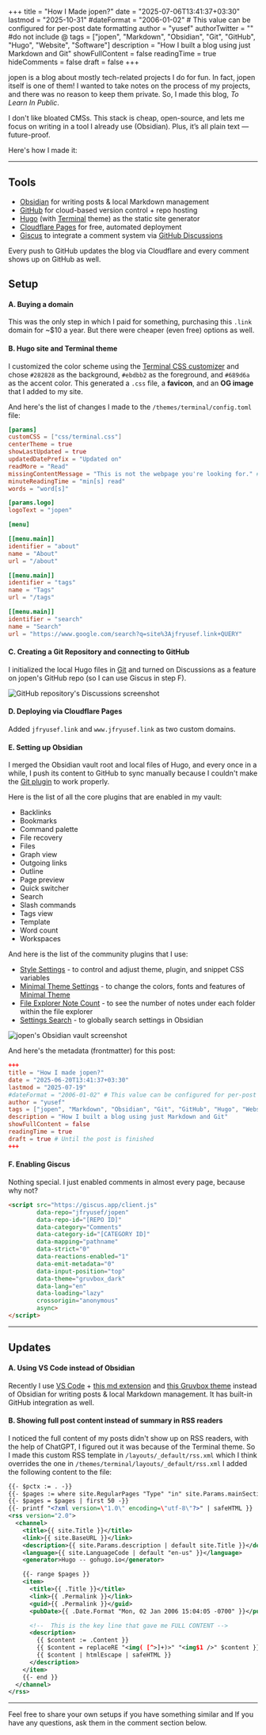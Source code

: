 +++
title = "How I Made jopen?"
date = "2025-07-06T13:41:37+03:30"
lastmod = "2025-10-31"
#dateFormat = "2006-01-02" # This value can be configured for per-post date formatting‍
author = "yusef"
authorTwitter = "" #do not include @
tags = ["jopen", "Markdown", "Obsidian", "Git", "GitHub", "Hugo", "Website", "Software"]
description = "How I built a blog using just Markdown and Git"
showFullContent = false
readingTime = true
hideComments = false
draft = false
+++

jopen is a blog about mostly tech-related projects I do for fun. In fact, jopen itself is one of them! I wanted to take notes on the process of my projects, and there was no reason to keep them private. So, I made this blog, *To Learn In Public*.

I don't like bloated CMSs. This stack is cheap, open-source, and lets me focus on writing in a tool I already use (Obsidian). Plus, it’s all plain text — future-proof.

Here's how I made it:

---

## Tools

- [Obsidian](https://obsidian.md/) for writing posts & local Markdown management
- [GitHub](https://github.com/) for cloud-based version control + repo hosting
- [Hugo](https://gohugo.io/) (with [Terminal](https://github.com/panr/hugo-theme-terminal/) theme) as the static site generator
- [Cloudflare Pages](https://pages.cloudflare.com/) for free, automated deployment
- [Giscus](https://giscus.app/) to integrate a comment system via [GitHub Discussions](https://github.com/features/discussions)

Every push to GitHub updates the blog via Cloudflare and every comment shows up on GitHub as well.

## Setup

#### A. Buying a domain

This was the only step in which I paid for something, purchasing this `.link` domain for ~$10 a year. But there were cheaper (even free) options as well.

#### B. Hugo site and Terminal theme 

I customized the color scheme using the [Terminal CSS customizer](https://panr.github.io/terminal-css/) and chose `#282828` as the background, `#ebdbb2` as the foreground, and `#689d6a` as the accent color. This generated a `.css` file, a **favicon**, and an **OG image** that I added to my site.

And here's the list of changes I made to the `/themes/terminal/config.toml` file:

```toml
[params]
customCSS = ["css/terminal.css"]
centerTheme = true
showLastUpdated = true
updatedDatePrefix = "Updated on"
readMore = "Read"
missingContentMessage = "This is not the webpage you're looking for." # A reference from the movie Star Wars: Episode IV - A New Hope
minuteReadingTime = "min[s] read"
words = "word[s]"

[params.logo]
logoText = "jopen"

[menu]

[[menu.main]]
identifier = "about"
name = "About"
url = "/about"

[[menu.main]]
identifier = "tags"
name = "Tags"
url = "/tags"

[[menu.main]]
identifier = "search"
name = "Search"
url = "https://www.google.com/search?q=site%3Ajfryusef.link+QUERY"
```

#### C. Creating a Git Repository and connecting to GitHub

I initialized the local Hugo files in [Git](https://git-scm.com/) and turned on Discussions as a feature on jopen's GitHub repo (so I can use Giscus in step F).

![GitHub repository's Discussions screenshot](/images/GitHub-Discussions-ScreenShot.jpeg)

#### D. Deploying via Cloudflare Pages

Added `jfryusef.link` and `www.jfryusef.link` as two custom domains.

#### E. Setting up Obsidian

I merged the Obsidian vault root and local files of Hugo, and every once in a while, I push its content to GitHub to sync manually because I couldn't make the [Git plugin](https://github.com/Vinzent03/obsidian-git) to work properly.

Here is the list of all the core plugins that are enabled in my vault:

- Backlinks
- Bookmarks
- Command palette
- File recovery
- Files
- Graph view
- Outgoing links
- Outline
- Page preview
- Quick switcher
- Search
- Slash commands
- Tags view
- Template
- Word count
- Workspaces

And here is the list of the community plugins that I use:

- [Style Settings](https://github.com/mgmeyers/obsidian-style-settings) - to control and adjust theme, plugin, and snippet CSS variables
- [Minimal Theme Settings](https://github.com/kepano/obsidian-minimal-settings) - to change the colors, fonts and features of [Minimal Theme](https://github.com/kepano/obsidian-minimal)
- [File Explorer Note Count](https://github.com/ozntel/file-explorer-note-count) - to see the number of notes under each folder within the file explorer
- [Settings Search](https://github.com/javalent/settings-search) - to globally search settings in Obsidian

![jopen's Obsidian vault screenshot](/images/jopen-vault-ScreenShot.png)

And here's the metadata (frontmatter) for this post:

```toml
+++
title = "How I made jopen?"
date = "2025-06-20T13:41:37+03:30"
lastmod = "2025-07-19"
#dateFormat = "2006-01-02" # This value can be configured for per-post date formatting‍
author = "yusef"
tags = ["jopen", "Markdown", "Obsidian", "Git", "GitHub", "Hugo", "Website", "Software"]
description = "How I built a blog using just Markdown and Git"
showFullContent = false
readingTime = true
draft = true # Until the post is finished
+++
```

#### F. Enabling Giscus

Nothing special. I just enabled comments in almost every page, because why not?

```html
<script src="https://giscus.app/client.js"
        data-repo="jfryusef/jopen"
        data-repo-id="[REPO ID]"
        data-category="Comments"
        data-category-id="[CATEGORY ID]"
        data-mapping="pathname"
        data-strict="0"
        data-reactions-enabled="1"
        data-emit-metadata="0"
        data-input-position="top"
        data-theme="gruvbox_dark"
        data-lang="en"
        data-loading="lazy"
        crossorigin="anonymous"
        async>
</script>
```

---

## Updates

#### A. Using VS Code instead of Obsidian
Recently I use [VS Code](https://code.visualstudio.com/) + [this md extension](https://github.com/yzhang-gh/vscode-markdown) and [this Gruvbox theme](https://github.com/jdinhify/vscode-theme-gruvbox) instead of Obsidian for writing posts & local Markdown management. It has built-in GitHub integration as well.

#### B. Showing full post content instead of summary in RSS readers
I noticed the full content of my posts didn't show up on RSS readers, with the help of ChatGPT, I figured out it was because of the Terminal theme. So I made this custom RSS template in `/layouts/_default/rss.xml` which I think overrides the one in `/themes/terminal/layouts/_default/rss.xml`
I added the following content to the file:
```xml
{{- $pctx := . -}}
{{- $pages := where site.RegularPages "Type" "in" site.Params.mainSections -}}
{{- $pages = $pages | first 50 -}}
{{- printf "<?xml version=\"1.0\" encoding=\"utf-8\"?>" | safeHTML }}
<rss version="2.0">
  <channel>
    <title>{{ site.Title }}</title>
    <link>{{ site.BaseURL }}</link>
    <description>{{ site.Params.description | default site.Title }}</description>
    <language>{{ site.LanguageCode | default "en-us" }}</language>
    <generator>Hugo -- gohugo.io</generator>

    {{- range $pages }}
    <item>
      <title>{{ .Title }}</title>
      <link>{{ .Permalink }}</link>
      <guid>{{ .Permalink }}</guid>
      <pubDate>{{ .Date.Format "Mon, 02 Jan 2006 15:04:05 -0700" }}</pubDate>

      <!--  This is the key line that gave me FULL CONTENT -->
      <description>
        {{ $content := .Content }}
        {{ $content = replaceRE "<img( [^>]+)>" "<img$1 />" $content }}
        {{ $content | htmlEscape | safeHTML }}
      </description>
    </item>
    {{- end }}
  </channel>
</rss>
```

---

Feel free to share your own setups if you have something similar and If you have any questions, ask them in the comment section below.